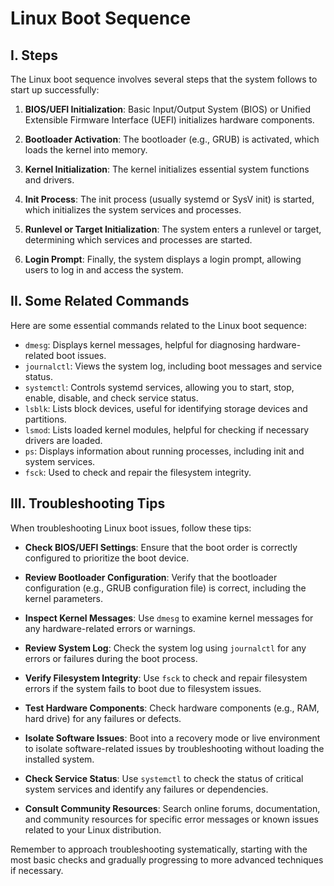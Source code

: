 # Linux Boot Sequence 


## I. Steps

The Linux boot sequence involves several steps that the system follows to start up successfully:

1. **BIOS/UEFI Initialization**: Basic Input/Output System (BIOS) or Unified Extensible Firmware Interface (UEFI) initializes hardware components.

2. **Bootloader Activation**: The bootloader (e.g., GRUB) is activated, which loads the kernel into memory.

3. **Kernel Initialization**: The kernel initializes essential system functions and drivers.

4. **Init Process**: The init process (usually systemd or SysV init) is started, which initializes the system services and processes.

5. **Runlevel or Target Initialization**: The system enters a runlevel or target, determining which services and processes are started.

6. **Login Prompt**: Finally, the system displays a login prompt, allowing users to log in and access the system.

## II. Some Related Commands

Here are some essential commands related to the Linux boot sequence:

- `dmesg`: Displays kernel messages, helpful for diagnosing hardware-related boot issues.
- `journalctl`: Views the system log, including boot messages and service status.
- `systemctl`: Controls systemd services, allowing you to start, stop, enable, disable, and check service status.
- `lsblk`: Lists block devices, useful for identifying storage devices and partitions.
- `lsmod`: Lists loaded kernel modules, helpful for checking if necessary drivers are loaded.
- `ps`: Displays information about running processes, including init and system services.
- `fsck`: Used to check and repair the filesystem integrity.

## III. Troubleshooting Tips 

When troubleshooting Linux boot issues, follow these tips:

- **Check BIOS/UEFI Settings**: Ensure that the boot order is correctly configured to prioritize the boot device.

- **Review Bootloader Configuration**: Verify that the bootloader configuration (e.g., GRUB configuration file) is correct, including the kernel parameters.

- **Inspect Kernel Messages**: Use `dmesg` to examine kernel messages for any hardware-related errors or warnings.

- **Review System Log**: Check the system log using `journalctl` for any errors or failures during the boot process.

- **Verify Filesystem Integrity**: Use `fsck` to check and repair filesystem errors if the system fails to boot due to filesystem issues.

- **Test Hardware Components**: Check hardware components (e.g., RAM, hard drive) for any failures or defects.

- **Isolate Software Issues**: Boot into a recovery mode or live environment to isolate software-related issues by troubleshooting without loading the installed system.

- **Check Service Status**: Use `systemctl` to check the status of critical system services and identify any failures or dependencies.

- **Consult Community Resources**: Search online forums, documentation, and community resources for specific error messages or known issues related to your Linux distribution.

Remember to approach troubleshooting systematically, starting with the most basic checks and gradually progressing to more advanced techniques if necessary.


